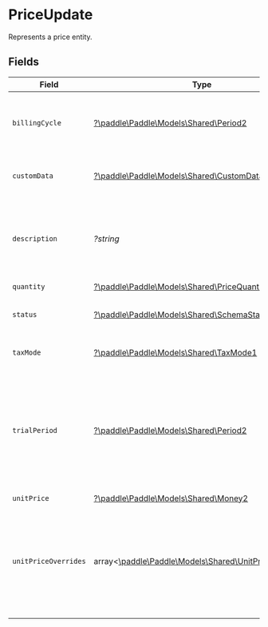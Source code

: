 # PriceUpdate

Represents a price entity.


## Fields

| Field                                                                                                                                                             | Type                                                                                                                                                              | Required                                                                                                                                                          | Description                                                                                                                                                       |
| ----------------------------------------------------------------------------------------------------------------------------------------------------------------- | ----------------------------------------------------------------------------------------------------------------------------------------------------------------- | ----------------------------------------------------------------------------------------------------------------------------------------------------------------- | ----------------------------------------------------------------------------------------------------------------------------------------------------------------- |
| `billingCycle`                                                                                                                                                    | [?\paddle\Paddle\Models\Shared\Period2](../../Models/Shared/Period2.md)                                                                                           | :heavy_minus_sign:                                                                                                                                                | How often this price should be charged. `null` if price is non-recurring (one-time).                                                                              |
| `customData`                                                                                                                                                      | [?\paddle\Paddle\Models\Shared\CustomData](../../Models/Shared/CustomData.md)                                                                                     | :heavy_minus_sign:                                                                                                                                                | Your own structured key-value data.                                                                                                                               |
| `description`                                                                                                                                                     | *?string*                                                                                                                                                         | :heavy_minus_sign:                                                                                                                                                | Short description for this price. Typically describes how often the related product bills.                                                                        |
| `quantity`                                                                                                                                                        | [?\paddle\Paddle\Models\Shared\PriceQuantity](../../Models/Shared/PriceQuantity.md)                                                                               | :heavy_minus_sign:                                                                                                                                                | N/A                                                                                                                                                               |
| `status`                                                                                                                                                          | [?\paddle\Paddle\Models\Shared\SchemaStatus](../../Models/Shared/SchemaStatus.md)                                                                                 | :heavy_minus_sign:                                                                                                                                                | Whether this entity can be used in Paddle.                                                                                                                        |
| `taxMode`                                                                                                                                                         | [?\paddle\Paddle\Models\Shared\TaxMode1](../../Models/Shared/TaxMode1.md)                                                                                         | :heavy_minus_sign:                                                                                                                                                | How tax is calculated for this price.                                                                                                                             |
| `trialPeriod`                                                                                                                                                     | [?\paddle\Paddle\Models\Shared\Period2](../../Models/Shared/Period2.md)                                                                                           | :heavy_minus_sign:                                                                                                                                                | Trial period for the product related to this price. The billing cycle begins once the trial period is over. `null` for no trial period. Requires `billing_cycle`. |
| `unitPrice`                                                                                                                                                       | [?\paddle\Paddle\Models\Shared\Money2](../../Models/Shared/Money2.md)                                                                                             | :heavy_minus_sign:                                                                                                                                                | N/A                                                                                                                                                               |
| `unitPriceOverrides`                                                                                                                                              | array<[\paddle\Paddle\Models\Shared\UnitPriceOverride](../../Models/Shared/UnitPriceOverride.md)>                                                                 | :heavy_minus_sign:                                                                                                                                                | List of unit price overrides. Use to override the base price with a custom price and currency for a country or group of countries.                                |